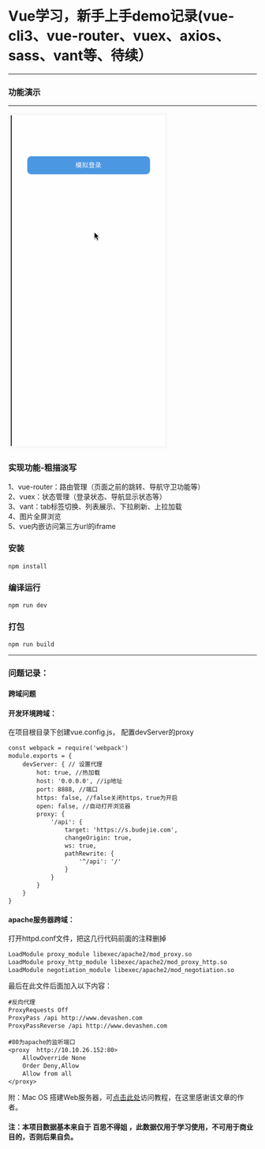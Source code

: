 # Vue学习，新手上手demo记录(vue-cli3、vue-router、vuex、axios、sass、vant等、待续）
---

### 功能演示
---

<img style="background-color:#F6F8FA;padding:5px;" src="./screenshot/demo.gif"/>

### 实现功能-粗描淡写
1、vue-router：路由管理（页面之前的跳转、导航守卫功能等）  
2、vuex：状态管理（登录状态、导航显示状态等）  
3、vant：tab标签切换、列表展示、下拉刷新、上拉加载  
4、图片全屏浏览  
5、vue内嵌访问第三方url的iframe


### 安装
```
npm install
```

### 编译运行
```
npm run dev

```

### 打包
```
npm run build

```

---
### 问题记录：
#### 跨域问题
#### 开发环境跨域：  
在项目根目录下创建vue.config.js， 配置devServer的proxy

```
const webpack = require('webpack')
module.exports = {
    devServer: { // 设置代理
        hot: true, //热加载
        host: '0.0.0.0', //ip地址
        port: 8888, //端口
        https: false, //false关闭https，true为开启
        open: false, //自动打开浏览器
        proxy: {
            '/api': {
                target: 'https://s.budejie.com',
                changeOrigin: true,
                ws: true,
                pathRewrite: {
                    '^/api': '/'
                }
            }
        }
    }
}
```
#### apache服务器跨域：
打开httpd.conf文件，把这几行代码前面的注释删掉  

```
LoadModule proxy_module libexec/apache2/mod_proxy.so  
LoadModule proxy_http_module libexec/apache2/mod_proxy_http.so  
LoadModule negotiation_module libexec/apache2/mod_negotiation.so  

```
最后在此文件后面加入以下内容：

```
#反向代理
ProxyRequests Off
ProxyPass /api http://www.devashen.com
ProxyPassReverse /api http://www.devashen.com
 
#80为apache的监听端口
<proxy  http://10.10.26.152:80>
    AllowOverride None
    Order Deny,Allow
    Allow from all
</proxy>

```
附：Mac OS 搭建Web服务器，可[点击此处](https://www.jianshu.com/p/d006a34a343f)访问教程，在这里感谢该文章的作者。


#### 注：本项目数据基本来自于 百思不得姐 ，此数据仅用于学习使用，不可用于商业目的，否则后果自负。